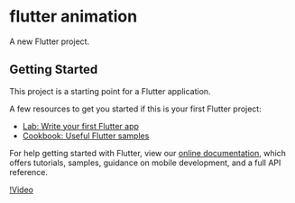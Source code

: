 # flutter animation

A new Flutter project.

## Getting Started

This project is a starting point for a Flutter application.

A few resources to get you started if this is your first Flutter project:

- [Lab: Write your first Flutter app](https://flutter.dev/docs/get-started/codelab)
- [Cookbook: Useful Flutter samples](https://flutter.dev/docs/cookbook)

For help getting started with Flutter, view our
[online documentation](https://flutter.dev/docs), which offers tutorials,
samples, guidance on mobile development, and a full API reference.

[!Video](https://firebasestorage.googleapis.com/v0/b/internship-f935a.appspot.com/o/WhatsApp%20Video%202021-08-11%20at%201.55.02%20AM.mp4?alt=media&token=3fe41e29-1c82-4fd8-af2e-324a12ce88d7)
